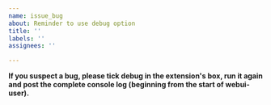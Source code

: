 ```yaml
---
name: issue_bug
about: Reminder to use debug option
title: ''
labels: ''
assignees: ''

---
```


**If you suspect a bug, please tick debug in the extension's box, run it again and post the complete console log (beginning from the start of webui-user).**
